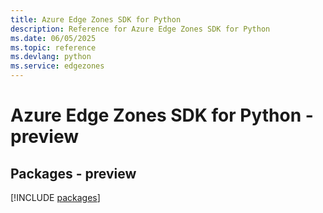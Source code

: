 ```yaml
---
title: Azure Edge Zones SDK for Python
description: Reference for Azure Edge Zones SDK for Python
ms.date: 06/05/2025
ms.topic: reference
ms.devlang: python
ms.service: edgezones
---
```

# Azure Edge Zones SDK for Python - preview
## Packages - preview
[!INCLUDE [packages](edge-zones-index.md)]